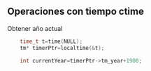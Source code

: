 ## Operaciones con tiempo ctime


Obtener año actual
```cpp
    time_t t=time(NULL);
    tm* timerPtr=localtime(&t);
    
    int currentYear=timerPtr->tm_year+1900;
```